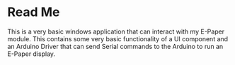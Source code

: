 # Read Me
This is a very basic windows application that can interact with my E-Paper module. This contains some very basic functionality of a UI component and an Arduino Driver that can send Serial commands to the Arduino to run an E-Paper display.